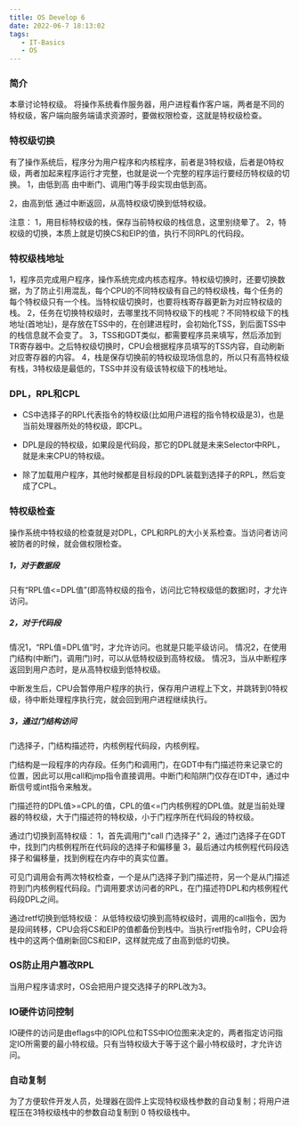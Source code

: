 ```yaml
---
title: OS Develop 6
date: 2022-06-7 18:13:02
tags:
   - IT-Basics
   - OS
---
```


### 简介
本章讨论特权级。
将操作系统看作服务器，用户进程看作客户端，两者是不同的特权级，客户端向服务端请求资源时，要做权限检查，这就是特权级检查。


### 特权级切换
有了操作系统后，程序分为用户程序和内核程序，前者是3特权级，后者是0特权级，两者加起来程序运行才完整，也就是说一个完整的程序运行要经历特权级的切换。
1，由低到高
由中断门、调用门等手段实现由低到高。

2，由高到低
通过中断返回，从高特权级切换到低特权级。

注意：
1，用目标特权级的栈，保存当前特权级的栈信息，这里别绕晕了。
2，特权级的切换，本质上就是切换CS和EIP的值，执行不同RPL的代码段。

### 特权级栈地址
1，程序员完成用户程序，操作系统完成内核态程序。特权级切换时，还要切换数据，为了防止引用混乱，每个CPU的不同特权级有自己的特权级栈，每个任务的每个特权级只有一个栈。当特权级切换时，也要将栈寄存器更新为对应特权级的栈。
2，任务在切换特权级时，去哪里找不同特权级下的栈呢？不同特权级下的栈地址(首地址)，是存放在TSS中的，在创建进程时，会初始化TSS，到后面TSS中的栈信息就不会变了。
3，TSS和GDT类似，都需要程序员来填写，然后添加到TR寄存器中。之后特权级切换时，CPU会根据程序员填写的TSS内容，自动刷新对应寄存器的内容。
4，栈是保存切换前的特权级现场信息的，所以只有高特权级有栈，3特权级是最低的，TSS中并没有级该特权级下的栈地址。

### DPL，RPL和CPL
- CS中选择子的RPL代表指令的特权级(比如用户进程的指令特权级是3)，也是当前处理器所处的特权级，即CPL。

- DPL是段的特权级，如果段是代码段，那它的DPL就是未来Selector中RPL，就是未来CPU的特权级。

- 除了加载用户程序，其他时候都是目标段的DPL装载到选择子的RPL，然后变成了CPL。

### 特权级检查
操作系统中特权级的检查就是对DPL，CPL和RPL的大小关系检查。当访问者访问被防者的时候，就会做权限检查。
##### 1，对于数据段
只有“RPL值<=DPL值”(即高特权级的指令，访问比它特权级低的数据)时，才允许访问。
##### 2，对于代码段
情况1，“RPL值=DPL值”时，才允许访问。也就是只能平级访问。
情况2，在使用门结构(中断门，调用门)时，可以从低特权级到高特权级。
情况3，当从中断程序返回到用户态时，是从高特权级到低特权级。

中断发生后，CPU会暂停用户程序的执行，保存用户进程上下文，并跳转到0特权级，待中断处理程序执行完，就会回到用户进程继续执行。

##### 3，通过门结构访问
门选择子，门结构描述符，内核例程代码段，内核例程。

门结构是一段程序的内存段。任务门和调用门，在GDT中有门描述符来记录它的位置，因此可以用call和jmp指令直接调用。中断门和陷阱门仅存在IDT中，通过中断信号或int指令来触发。

门描述符的DPL值>=CPL的值，CPL的值<=门内核例程的DPL值。就是当前处理器的特权级，大于门描述符的特权级，小于门程序所在代码段的特权级。

通过门切换到高特权级：
1，首先调用门"call 门选择子"
2，通过门选择子在GDT中，找到门内核例程所在代码段的选择子和偏移量
3，最后通过内核例程代码段选择子和偏移量，找到例程在内存中的真实位置。

可见门调用会有两次特权检查，一个是从门选择子到门描述符，另一个是从门描述符到门内核例程代码段。门调用要求访问者的RPL，在门描述符DPL和内核例程代码段DPL之间。

通过retf切换到低特权级：
从低特权级切换到高特权级时，调用的call指令，因为是段间转移，CPU会将CS和EIP的值都备份到栈中。当执行retf指令时，CPU会将栈中的这两个值刷新回CS和EIP，这样就完成了由高到低的切换。

### OS防止用户篡改RPL
当用户程序请求时，OS会把用户提交选择子的RPL改为3。


### IO硬件访问控制
IO硬件的访问是由eflags中的IOPL位和TSS中IO位图来决定的，两者指定访问指定IO所需要的最小特权级。只有当特权级大于等于这个最小特权级时，才允许访问。


### 自动复制
为了方便软件开发人员，处理器在固件上实现特权级栈参数的自动复制；将用户进程压在3特权级栈中的参数自动复制到 0 特权级栈中。





